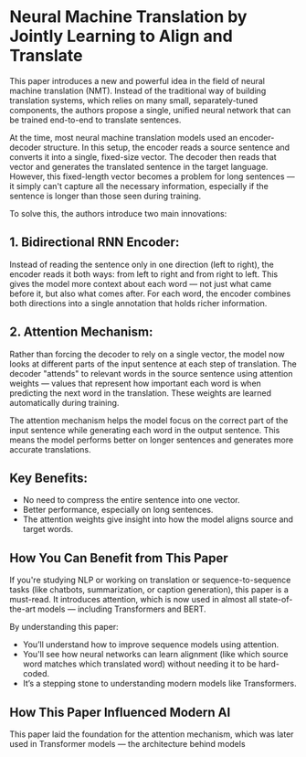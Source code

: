 # Neural Machine Translation by Jointly Learning to Align and Translate

This paper introduces a new and powerful idea in the field of neural machine translation (NMT). Instead of the traditional way of building translation systems, which relies on many small, separately-tuned components, the authors propose a single, unified neural network that can be trained end-to-end to translate sentences.

At the time, most neural machine translation models used an encoder-decoder structure. In this setup, the encoder reads a source sentence and converts it into a single, fixed-size vector. The decoder then reads that vector and generates the translated sentence in the target language. However, this fixed-length vector becomes a problem for long sentences — it simply can't capture all the necessary information, especially if the sentence is longer than those seen during training.

To solve this, the authors introduce two main innovations:

## 1. Bidirectional RNN Encoder:
Instead of reading the sentence only in one direction (left to right), the encoder reads it both ways: from left to right and from right to left. This gives the model more context about each word — not just what came before it, but also what comes after. For each word, the encoder combines both directions into a single annotation that holds richer information.

## 2. Attention Mechanism:
Rather than forcing the decoder to rely on a single vector, the model now looks at different parts of the input sentence at each step of translation. The decoder "attends" to relevant words in the source sentence using attention weights — values that represent how important each word is when predicting the next word in the translation. These weights are learned automatically during training.

The attention mechanism helps the model focus on the correct part of the input sentence while generating each word in the output sentence. This means the model performs better on longer sentences and generates more accurate translations.

## Key Benefits:
- No need to compress the entire sentence into one vector.
- Better performance, especially on long sentences.
- The attention weights give insight into how the model aligns source and target words.

## How You Can Benefit from This Paper

If you're studying NLP or working on translation or sequence-to-sequence tasks (like chatbots, summarization, or caption generation), this paper is a must-read. It introduces attention, which is now used in almost all state-of-the-art models — including Transformers and BERT.

By understanding this paper:
- You’ll understand how to improve sequence models using attention.
- You'll see how neural networks can learn alignment (like which source word matches which translated word) without needing it to be hard-coded.
- It’s a stepping stone to understanding modern models like Transformers.

## How This Paper Influenced Modern AI

This paper laid the foundation for the attention mechanism, which was later used in Transformer models — the architecture behind models
